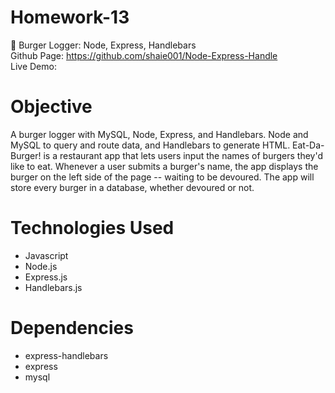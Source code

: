 # Homework-13
🍔 Burger Logger: Node, Express, Handlebars </br>
Github Page: https://github.com/shaie001/Node-Express-Handle </br>
Live Demo: 


# Objective
A burger logger with MySQL, Node, Express, and Handlebars. Node and MySQL to query and route data, and Handlebars to generate HTML. Eat-Da-Burger! is a restaurant app that lets users input the names of burgers they'd like to eat. Whenever a user submits a burger's name, the app displays the burger on the left side of the page -- waiting to be devoured. The app will store every burger in a database, whether devoured or not.

# Technologies Used
* Javascript
* Node.js
* Express.js
* Handlebars.js

# Dependencies
* express-handlebars
* express
* mysql
